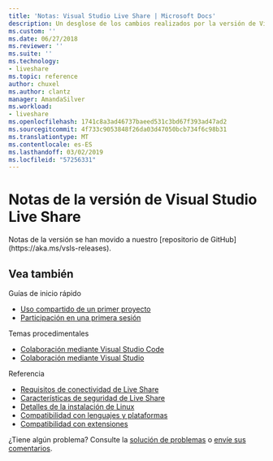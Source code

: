 ```yaml
---
title: 'Notas: Visual Studio Live Share | Microsoft Docs'
description: Un desglose de los cambios realizados por la versión de Visual Studio Live Share para Visual Studio y VS Code.
ms.custom: ''
ms.date: 06/27/2018
ms.reviewer: ''
ms.suite: ''
ms.technology:
- liveshare
ms.topic: reference
author: chuxel
ms.author: clantz
manager: AmandaSilver
ms.workload:
- liveshare
ms.openlocfilehash: 1741c8a3ad46737baeed531c3bd67f393ad47ad2
ms.sourcegitcommit: 4f733c9053848f26da03d47050bcb734f6c98b31
ms.translationtype: MT
ms.contentlocale: es-ES
ms.lasthandoff: 03/02/2019
ms.locfileid: "57256331"
---
```

<!--
Copyright © Microsoft Corporation
All rights reserved.
Creative Commons Attribution 4.0 License (International): https://creativecommons.org/licenses/by/4.0/legalcode
-->

# <a name="visual-studio-live-share-release-notes"></a>Notas de la versión de Visual Studio Live Share

<!-- Placeholder in the event anyone has bookmarked the direct link --> Notas de la versión se han movido a nuestro [repositorio de GitHub](https://aka.ms/vsls-releases).

## <a name="see-also"></a>Vea también

Guías de inicio rápido

- [Uso compartido de un primer proyecto](../quickstart/share.md)
- [Participación en una primera sesión](../quickstart/join.md)

Temas procedimentales

- [Colaboración mediante Visual Studio Code](../use/vscode.md)
- [Colaboración mediante Visual Studio](../use/vs.md)

Referencia

- [Requisitos de conectividad de Live Share](connectivity.md)
- [Características de seguridad de Live Share](security.md)
- [Detalles de la instalación de Linux](linux.md)
- [Compatibilidad con lenguajes y plataformas](platform-support.md)
- [Compatibilidad con extensiones](extensions.md)

¿Tiene algún problema? Consulte la [solución de problemas](../troubleshooting.md) o [envíe sus comentarios](../support.md).
